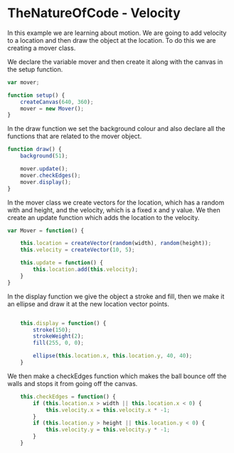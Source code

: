 # TheNatureOfCode - Velocity

In this example we are learning about motion. We are going to add velocity to a location and then draw the object at the location. To do this we are creating a mover class.

We declare the variable mover and then create it along with the canvas in the setup function.

```js
var mover;

function setup() {
    createCanvas(640, 360);
    mover = new Mover();
}

```

In the draw function we set the background colour and also declare all the functions that are related to the mover object.

```js
function draw() {
    background(51);

    mover.update();
    mover.checkEdges();
    mover.display();
}


```

In the mover class we create vectors for the location, which has a random with and height, and the velocity, which is a fixed x and y value. We then create an update function which adds the location to the velocity.

```js
var Mover = function() {

    this.location = createVector(random(width), random(height));
    this.velocity = createVector(10, 5);

    this.update = function() {
        this.location.add(this.velocity);
    }
}


```

In the display function we give the object a stroke and fill, then we make it an ellipse and draw it at the new location vector points.

```js

    this.display = function() {
        stroke(150);
        strokeWeight(2);
        fill(255, 0, 0);

        ellipse(this.location.x, this.location.y, 40, 40);
    }

```

We then make a checkEdges function which makes the ball bounce off the walls and stops it from going off the canvas.

```js
    this.checkEdges = function() {
        if (this.location.x > width || this.location.x < 0) {
            this.velocity.x = this.velocity.x * -1;
        }
        if (this.location.y > height || this.location.y < 0) {
            this.velocity.y = this.velocity.y * -1;
        }
    }

```
